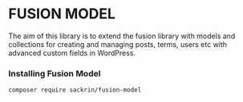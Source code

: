 # FUSION MODEL
The aim of this library is to extend the fusion library with models and collections for creating and managing posts, terms, users etc with advanced custom fields in WordPress.

### Installing Fusion Model
```
composer require sackrin/fusion-model
```
